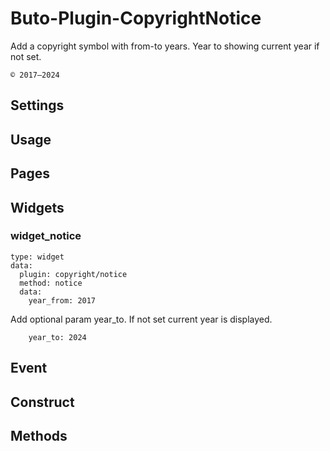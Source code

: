 # Buto-Plugin-CopyrightNotice

<p>Add a copyright symbol with from-to years. Year to showing current year if not set.</p>
<pre><code>© 2017–2024</code></pre>

<a name="key_0"></a>

## Settings



<a name="key_1"></a>

## Usage



<a name="key_2"></a>

## Pages



<a name="key_3"></a>

## Widgets



<a name="key_3_0"></a>

### widget_notice

<pre><code>type: widget
data:
  plugin: copyright/notice
  method: notice
  data:
    year_from: 2017</code></pre>
<p>Add optional param year_to. If not set current year is displayed.</p>
<pre><code>    year_to: 2024</code></pre>

<a name="key_4"></a>

## Event



<a name="key_5"></a>

## Construct



<a name="key_6"></a>

## Methods



